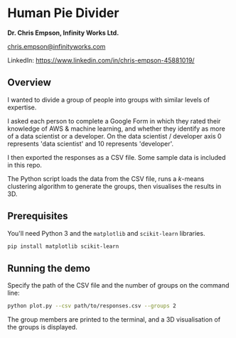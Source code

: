 # Human Pie Divider
**Dr. Chris Empson, Infinity Works Ltd.**

[chris.empson@infinityworks.com](mailto:chris.empson@infinityworks.com)

LinkedIn: <https://www.linkedin.com/in/chris-empson-45881019/>

## Overview

I wanted to divide a group of people into groups with similar levels of expertise.

I asked each person to complete a Google Form in which they rated their knowledge of AWS & machine learning, and whether they identify as more of a data scientist or a developer. On the data scientist / developer axis 0 represents 'data scientist' and 10 represents 'developer'. 

I then exported the responses as a CSV file. Some sample data is included in this repo.

The Python script loads the data from the CSV file, runs a _k_-means clustering algorithm to generate the groups, then visualises the results in 3D.

## Prerequisites
You'll need Python 3 and the `matplotlib` and `scikit-learn` libraries.

```bash
pip install matplotlib scikit-learn
```

## Running the demo

Specify the path of the CSV file and the number of groups on the command line:
```bash
python plot.py --csv path/to/responses.csv --groups 2
```

The group members are printed to the terminal, and a 3D visualisation of the groups is displayed.
